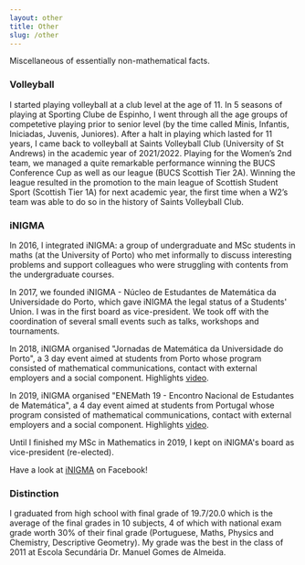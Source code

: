 ```yaml
---
layout: other
title: Other
slug: /other
---
```


Miscellaneous of essentially non-mathematical facts.

<h3> Volleyball </h3>

I started playing volleyball at a club level at the age of 11. In 5 seasons of playing at Sporting Clube de Espinho, I went through all the age groups of competetive playing prior to senior level (by the time called Minis, Infantis, Iniciadas, Juvenis, Juniores). After a halt in playing which lasted for 11 years, I came back to volleyball at Saints Volleyball Club (University of St Andrews) in the academic year of 2021/2022. Playing for the Women’s 2nd team, we managed a quite remarkable performance winning the BUCS Conference Cup as well as our league (BUCS Scottish Tier 2A). Winning the league resulted in the promotion to the main league of Scottish Student Sport (Scottish Tier 1A) for next academic year, the first time when a W2’s team was able to do so in the history of Saints Volleyball Club.

<h3> iNIGMA </h3>

<p> In 2016, I integrated iNIGMA: a group of undergraduate and MSc students in maths (at the University of Porto) who met informally to discuss interesting problems and support colleagues who were struggling with contents from the undergraduate courses.</p>

<p> In 2017, we founded iNIGMA - Núcleo de Estudantes de Matemática da Universidade do Porto, which gave iNIGMA the legal status of a Students' Union. I was in the first board as vice-president. We took off with the coordination of several small events such as talks, workshops and tournaments.</p>

<p> In 2018, iNIGMA organised "Jornadas de Matemática da Universidade do Porto", a 3 day event aimed at students from Porto whose program consisted of mathematical communications, contact with external employers and a social component. Highlights <a href="https://www.youtube.com/watch?v=AB3b_Np7c0A&t=5s">video</a>.</p>

<p> In 2019, iNIGMA organised "ENEMath 19 - Encontro Nacional de Estudantes de Matemática", a 4 day event aimed at students from Portugal whose program consisted of mathematical communications, contact with external employers and a social component. Highlights <a href="https://www.youtube.com/watch?v=wVoqHy1H4rA">video</a>.</p>

<p> Until I finished my MSc in Mathematics in 2019, I kept on iNIGMA's board as vice-president (re-elected).</p>

<p> Have a look at <a href="https://www.facebook.com/inigmafcup/">iNIGMA</a> on Facebook!</p>

<h3> Distinction </h3>

I graduated from high school with final grade of 19.7/20.0 which is the average of the final grades in 10 subjects, 4 of which with national exam grade worth 30% of their final grade (Portuguese, Maths, Physics and Chemistry, Descriptive Geometry). My grade was the best in the class of 2011 at Escola Secundária Dr. Manuel Gomes de Almeida.

<br />
<br />
